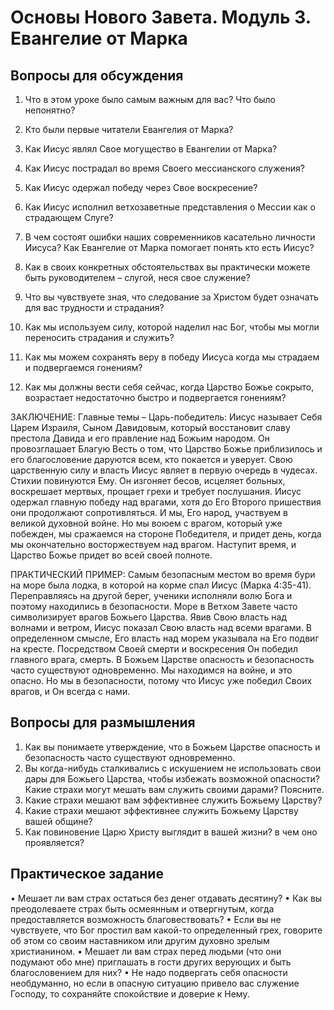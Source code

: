 # Основы Нового Завета. Модуль 3. Евангелие от Марка 

## Вопросы для обсуждения 

1.	Что в этом уроке было самым важным для вас? Что было непонятно?
2.	Кто были первые читатели Евангелия от Марка?

3.	Как Иисус являл Свое могущество в Евангелии от Марка?

4.	Как Иисус пострадал во время Своего мессианского служения? 

5.	Как Иисус одержал победу через Свое воскресение? 

6.	Как Иисус исполнил ветхозаветные представления о Мессии как о страдающем Слуге? 
7.	В чем состоят ошибки наших современников касательно личности Иисуса? Как Евангелие от Марка помогает понять кто есть Иисус? 
8.	Как в своих конкретных обстоятельствах вы практически можете быть руководителем – слугой, неся свое служение? 
9.	Что вы чувствуете зная, что следование за Христом будет означать для вас трудности и страдания? 
10.	Как мы используем силу, которой наделил нас Бог, чтобы мы могли переносить страдания и служить? 
11.	Как мы можем сохранять веру в победу Иисуса когда мы страдаем и подвергаемся гонениям? 
12.	Как мы должны вести себя сейчас, когда Царство Божье сокрыто, возрастает недостаточно быстро и подвергается гонениям? 
 
ЗАКЛЮЧЕНИЕ:
Главные темы – Царь-победитель: Иисус называет Себя Царем Израиля, Сыном Давидовым, который восстановит славу престола Давида и его правление над Божьим народом. Он провозглашает Благую Весть о том, что Царство Божье приблизилось и его благословение даруются всем, кто покается и уверует. Свою царственную силу и власть Иисус являет в первую очередь в чудесах. Стихии повинуются Ему. Он изгоняет бесов, исцеляет больных, воскрешает мертвых, прощает грехи и требует послушания. 
Иисус одержал главную победу над врагами, хотя до Его Второго пришествия они продолжают сопротивляться.  И мы, Его народ, участвуем в великой духовной войне. Но мы воюем с врагом, который уже побежден, мы сражаемся на стороне Победителя, и придет день, когда мы окончательно восторжествуем над врагом. Наступит время, и Царство Божье придет во всей своей полноте. 


ПРАКТИЧЕСКИЙ ПРИМЕР: Самым безопасным местом во время бури на море была лодка, в которой на корме спал Иисус (Марка 4:35-41). Переправляясь на другой берег, ученики исполняли волю Бога и поэтому находились в безопасности. Море в Ветхом Завете часто символизирует врагов Божьего Царства. Явив Свою власть над волнами и ветром, Иисус показал Свою власть над всеми врагами. В определенном смысле, Его власть над морем указывала  на Его подвиг на кресте. Посредством Своей смерти и воскресения Он победил главного врага, смерть. В Божьем Царстве опасность и безопасность часто существуют одновременно. Мы находимся на войне, и это опасно.  Но мы в безопасности, потому что Иисус уже победил Своих врагов, и Он всегда с нами. 

## Вопросы для размышления
1.	Как вы понимаете утверждение, что в Божьем Царстве опасность и безопасность часто существуют одновременно.
2.	Вы когда-нибудь сталкивались с искушением не использовать свои дары для Божьего Царства, чтобы избежать возможной опасности? Какие страхи могут мешать вам служить своими дарами?  Поясните.
3.	Какие страхи мешают вам эффективнее служить Божьему Царству?
4.	Какие страхи мешают эффективнее служить Божьему Царству вашей общине? 
5.	Как повиновение Царю Христу выглядит в вашей жизни? в чем оно проявляется? 

## Практическое задание
•	Мешает ли вам страх остаться без денег отдавать десятину? 
•	Как вы преодолеваете страх быть осмеянным и отвергнутым, когда предоставляется возможность благовествовать? 
•	Если вы не чувствуете, что Бог простил вам какой-то определенный грех, говорите об этом со своим наставником или другим духовно зрелым христианином. 
•	Мешает ли вам страх перед людьми (что они подумают обо мне) приглашать в гости других верующих и быть благословением для них? 
•	Не  надо подвергать себя опасности необдуманно, но если в опасную ситуацию привело вас служение Господу, то сохраняйте спокойствие и доверие к Нему. 


